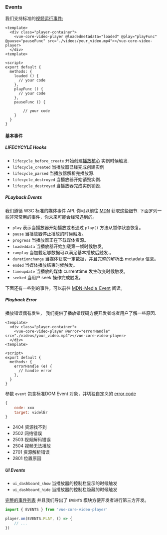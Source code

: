 ### Events

 我们支持标准的[视频运行事件](https://developer.mozilla.org/en-US/docs/Web/Guide/Events/Media_events); 


``` vue
<template>
  <div class="player-container">
    <vue-core-video-player @loadedmetadata="loaded" @play="playFunc" @pause="pauseFunc" src="./videos/your_video.mp4"></vue-core-video-player>
  </div>
<template>

<script>
export default {
  methods: {
    loaded () {
      // your code
    },
    playFunc () {
      // your code
    },
    pauseFunc () {
        
        // your code
    }
  }
}

```

#### 基本事件

##### LIFECYCYLE Hooks

+ `lifecycle_before_create` 开始创建[播放核心](https://github.com/core-player/vue-core-video-player/blob/master/src/core/index.js) 实例时候触发.
+ `lifecycle_created` 当播放器已经完成创建实例
+ `lifecycle_parsed` 当播放器解析完播放源.
+ `lifecycle_destroyed` 当播放器开始销毁实例.
+ `lifecycle_destroyed` 当播放器完成实例销毁.


##### PLayback Events

我们遵循 W3C 标准的媒体事件 API. 你可以前往 [MDN](https://developer.mozilla.org/en-US/docs/Web/Guide/Events/Media_events) 获取这些细节. 下面罗列一些非常常用的事件，你未来可能会经常遇到的。

+ `play` 表示当播放器开始播放或者通过 `play()` 方法从暂停状态恢复。
+ `pause` 当播放器停止播放的时候触发。
+ `progress` 当播放器正在下载媒体资源。
+ `loadeddata` 当播放器开始加载第一帧时候触发。
+ `canplay` 当加载足够数据可以满足基本播放后触发.。
+ `durationchange` 当媒体获取一定数据，并且完整的解析出 metadata 信息。
+ `ended` 当媒体播放结束时候触发。
+ `timeupdate` 当播放的媒体 currenttime 发生改变时候触发。
+ `seeked` 当用户 seek 操作完成触发。

下面还有一些别的事件，可以前往 [MDN-Media_Event](https://developer.mozilla.org/en-US/docs/Web/Guide/Events/Media_events) 阅读。


##### Playback Error

播放错误偶有发生， 我们提供了播放错误码方便开发者或者用户了解一些原因.

``` vue
<template>
  <div class="player-container">
    <vue-core-video-player @error="errorHandle" src="./videos/your_video.mp4"></vue-core-video-player>
  </div>
<template>

<script>
export default {
  methods: {
    errorHandle (e) {
      // handle error
    },
  }
}
```

参数 `event` 包含标准DOM Event 对象，并切独自定义的 [error code](https://github.com/core-player/vue-core-video-player/blob/master/src/constants/ERROR_CODE.js)

``` js
{
    code: xxx
    target: videlEr
}
```

+ 2404 资源找不到
+ 2502 网络错误
+ 2503 视频解码错误
+ 2504 视频无法播放
+ 2701 资源解析错误
+ 2801 位置原因

##### UI Events

+ `ui_dashboard_show` 当播放器的控制栏显示的时候触发
+ `ui_dashboard_hide` 当播放器的控制栏隐藏的时候触发


[完整的事件列表](https://github.com/core-player/vue-core-video-player/blob/master/src/constants/EVENTS.js) 并且我们导出了 `EVENTS` 模块方便开发者进行第三方开发。

``` js
import { EVENTS } from 'vue-core-video-player'

player.on(EVENTS.PLAY, () => {
    // ...
})
```

